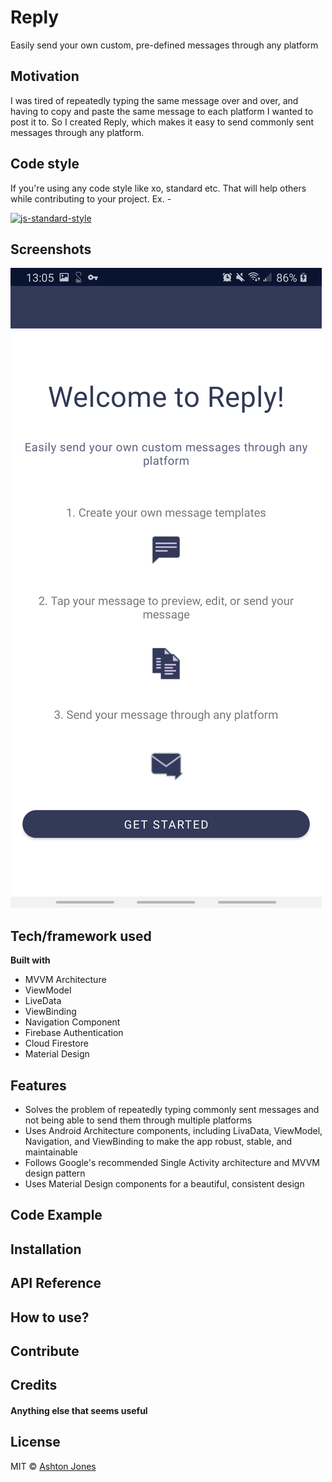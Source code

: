 # Reply
Easily send your own custom, pre-defined messages through any platform

## Motivation
I was tired of repeatedly typing the same message over and over, and having to copy and paste the same message to each platform I wanted to post it to. So I created Reply, which makes it easy to send commonly sent messages through any platform.

## Code style
If you're using any code style like xo, standard etc. That will help others while contributing to your project. Ex. -

[![js-standard-style](https://img.shields.io/badge/code%20style-standard-brightgreen.svg?style=flat)](https://github.com/feross/standard)
 
## Screenshots
![](Screenshot_20200413-130527_Reply.jpg)

## Tech/framework used


<b>Built with</b>
- MVVM Architecture
- ViewModel
- LiveData
- ViewBinding
- Navigation Component
- Firebase Authentication
- Cloud Firestore
- Material Design

## Features
- Solves the problem of repeatedly typing commonly sent messages and not being able to send them through multiple platforms
- Uses Android Architecture components, including LivaData, ViewModel, Navigation, and ViewBinding to make the app robust, stable, and maintainable
- Follows Google's recommended Single Activity architecture and MVVM design pattern
- Uses Material Design components for a beautiful, consistent design 

## Code Example


## Installation

## API Reference


## How to use?


## Contribute


## Credits


#### Anything else that seems useful

## License


MIT © [Ashton Jones]()
